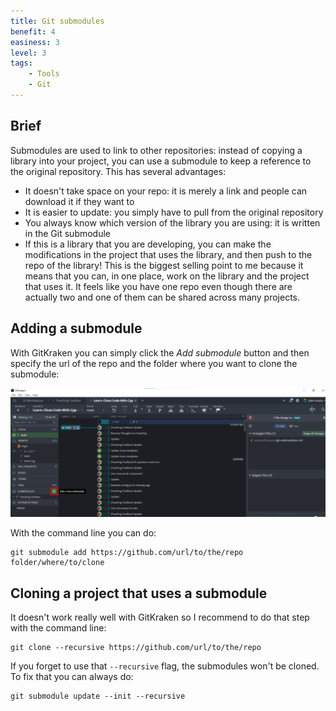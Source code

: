 ```yaml
---
title: Git submodules
benefit: 4
easiness: 3
level: 3
tags:
    - Tools
    - Git
---
```


## Brief

Submodules are used to link to other repositories: instead of copying a library into your project, you can use a submodule to keep a reference to the original repository. This has several advantages:
- It doesn't take space on your repo: it is merely a link and people can download it if they want to
- It is easier to update: you simply have to pull from the original repository
- You always know which version of the library you are using: it is written in the Git submodule
- If this is a library that you are developing, you can make the modifications in the project that uses the library, and then push to the repo of the library! This is the biggest selling point to me because it means that you can, in one place, work on the library and the project that uses it. It feels like you have one repo even though there are actually two and one of them can be shared across many projects.

## Adding a submodule

With GitKraken you can simply click the *Add submodule* button and then specify the url of the repo and the folder where you want to clone the submodule:

![Adding a submodule with GitKraken](./img/submodule.png)

With the command line you can do:

```
git submodule add https://github.com/url/to/the/repo folder/where/to/clone
```

## Cloning a project that uses a submodule

It doesn't work really well with GitKraken so I recommend to do that step with the command line:
```
git clone --recursive https://github.com/url/to/the/repo
```

If you forget to use that `--recursive` flag, the submodules won't be cloned. To fix that you can always do:

```
git submodule update --init --recursive
```